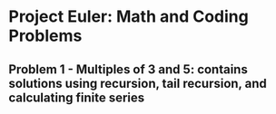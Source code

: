 # Project Euler: Math and Coding Problems

## Problem 1 - Multiples of 3 and 5: contains solutions using recursion, tail recursion, and calculating finite series

